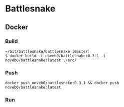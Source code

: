 # Battlesnake

## Docker

### Build

```
~/Git/battlesnake/battlesnake (master)
$ docker build -t noveb0/battlesnake:0.3.1 -t noveb0/battlesnake:latest ./src/
```

### Push

```
docker push noveb0/battlesnake:0.3.1 && docker push noveb0/battlesnake:latest
```

### Run 

```

```